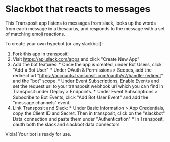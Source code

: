 # Slackbot that reacts to messages

This Transposit app listens to messages from slack, looks up the words from each message in a thesaurus, and responds to the message with a set of matching emoji reactions.

To create your own hypebot (or any slackbot):

  1. Fork this app in transposit!
  2. Visit https://api.slack.com/apps and click "Create New App"
  3. Add the bot features:
    * Once the app is created, under Bot Users, click "Add a Bot User"
    * Under OAuth & Permissions > Scopes, add the redirect url "https://accounts.transposit.com/oauth/v2/handle-redirect" and the "bot" scope.
    * Under Event Subscriptions, Enable Events and set the request url to your transposit webhook url which you can find in Transposit under Deploy > Endpoints.
    * Under Event Subscriptions > Subscribe to Bot Events, click "Add Bot User Event" and add the "message.channels" event.
  4. Link Transposit and Slack:
    * Under Basic Information > App Credentials, copy the Client ID and Secret. Then in transposit, click on the "slackbot" Data connection and paste them under "Authentication"
    * In Transposit, oauth both the slack and slackbot data connectors

 Viola! Your bot is ready for use.

